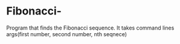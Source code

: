 # Fibonacci-
Program that finds the Fibonacci sequence. 
It takes command lines args(first number, second number, nth seqnece)
